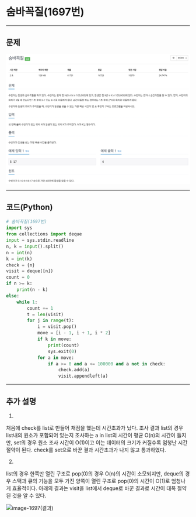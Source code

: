 # 숨바꼭질(1697번)

****

## 문제

![image-1697](/image_file/image-1697.png)

****

## 코드(Python)
```Python
# 숨바꼭질(1697번)
import sys
from collections import deque
input = sys.stdin.readline
n, k = input().split()
n = int(n)
k = int(k)
check = {n}
visit = deque([n])
count = 0
if n >= k:
    print(n - k)
else:
    while 1:
        count += 1
        t = len(visit)
        for j in range(t):
            i = visit.pop()
            move = [i - 1, i + 1, i * 2]
            if k in move:
                print(count)
                sys.exit(0)
            for a in move:
                if a >= 0 and a <= 100000 and a not in check:
                    check.add(a)
                    visit.appendleft(a)
```

****

## 추가 설명

1.
처음에 check를 list로 만들어 채점을 했는데 시간초과가 났다.
조사 결과 list의 경우 list내의 원소가 포함되어 있는지 조사하는 a in list의 시간이 평균 O(n)의 시간이 들지만,
set의 경우 원소 조사 시간이 O(1)이고 이는 데이터의 크기가 커질수록 엄청난 시간 절약이 된다.
check를 set으로 바꾼 결과 시간초과가 나지 않고 통과하였다.

2.
list의 경우 한쪽만 열린 구조로 pop(0)의 경우 O(n)의 시간이 소모되지만,
deque의 경우 스택과 큐의 기능을 모두 가진 양쪽이 열린 구조로 pop(0)의 시간이 O(1)로 엄청나게 효율적이다.
아래의 결과는 visit을 list에서 deque로 바꾼 결과로 시간이 대폭 절약된 것을 알 수 있다.

![image-1697(결과)](/image_file/image-1697(결과).png)


